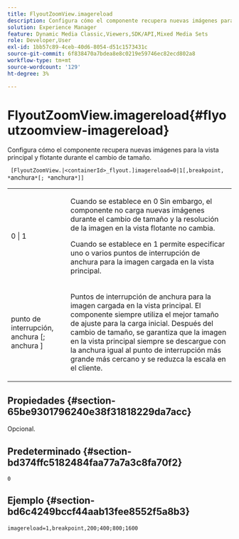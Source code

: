 ```yaml
---
title: FlyoutZoomView.imagereload
description: Configura cómo el componente recupera nuevas imágenes para la vista principal y flotante durante el cambio de tamaño.
solution: Experience Manager
feature: Dynamic Media Classic,Viewers,SDK/API,Mixed Media Sets
role: Developer,User
exl-id: 1bb57c89-4ceb-40d6-8054-d51c1573431c
source-git-commit: 6f838470a7bdea8e8c0219e59746ec82ecd802a8
workflow-type: tm+mt
source-wordcount: '129'
ht-degree: 3%

---
```


# FlyoutZoomView.imagereload{#flyoutzoomview-imagereload}

Configura cómo el componente recupera nuevas imágenes para la vista principal y flotante durante el cambio de tamaño.

` [FlyoutZoomView.|<containerId>_flyout.]imagereload=0|1[,breakpoint, *`anchura`*[; *`anchura`*]]`

<table id="table_E314540D347D47699C04EB80D20C0721"> 
 <tbody> 
  <tr> 
   <td colname="col1"> <p> <span class="codeph"> 0 | 1 </span> </p> </td> 
   <td colname="col2"> <p>Cuando se establece en <span class="codeph"> 0 </span>Sin embargo, el componente no carga nuevas imágenes durante el cambio de tamaño y la resolución de la imagen en la vista flotante no cambia. </p> <p>Cuando se establece en <span class="codeph"> 1 </span> permite especificar uno o varios puntos de interrupción de anchura para la imagen cargada en la vista principal. </p> </td> 
  </tr> 
  <tr> 
   <td colname="col1"> <p> <span class="codeph"> punto de interrupción, <span class="varname"> anchura </span>[; <span class="varname"> anchura </span>] </span> </p> </td> 
   <td colname="col2"> <p>Puntos de interrupción de anchura para la imagen cargada en la vista principal. El componente siempre utiliza el mejor tamaño de ajuste para la carga inicial. Después del cambio de tamaño, se garantiza que la imagen en la vista principal siempre se descargue con la anchura igual al punto de interrupción más grande más cercano y se reduzca la escala en el cliente. </p> </td> 
  </tr> 
 </tbody> 
</table>

## Propiedades {#section-65be9301796240e38f31818229da7acc}

Opcional.

## Predeterminado {#section-bd374ffc5182484faa77a7a3c8fa70f2}

`0`

## Ejemplo {#section-bd6c4249bccf44aab13fee8552f5a8b3}

`imagereload=1,breakpoint,200;400;800;1600`
